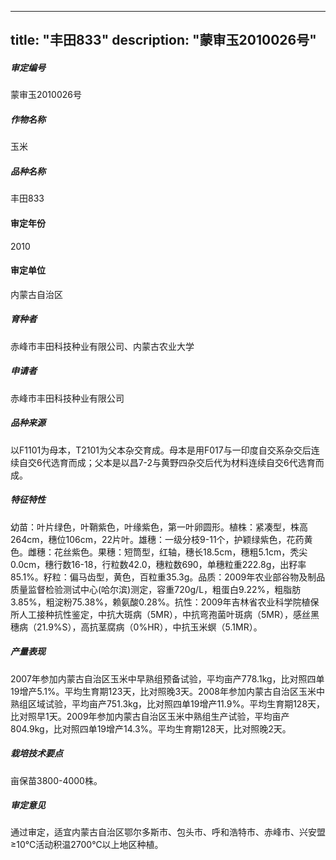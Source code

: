 
---
title: "丰田833"
description: "蒙审玉2010026号"
---
##### 审定编号 
蒙审玉2010026号

##### 作物名称
玉米

##### 品种名称
丰田833

#### 审定年份
2010	

#### 审定单位
内蒙古自治区

##### 育种者
赤峰市丰田科技种业有限公司、内蒙古农业大学

##### 申请者
赤峰市丰田科技种业有限公司

##### 品种来源
以F1101为母本，T2101为父本杂交育成。母本是用F017与一印度自交系杂交后连续自交6代选育而成；父本是以昌7-2与黄野四杂交后代为材料连续自交6代选育而成。

##### 特征特性
幼苗：叶片绿色，叶鞘紫色，叶缘紫色，第一叶卵圆形。植株：紧凑型，株高264cm，穗位106cm，22片叶。雄穗：一级分枝9-11个，护颖绿紫色，花药黄色。雌穗：花丝紫色。果穗：短筒型，红轴，穗长18.5cm，穗粗5.1cm，秃尖0.0cm，穗行数16-18，行粒数42.0，穗粒数690，单穗粒重222.8g，出籽率85.1%。籽粒：偏马齿型，黄色，百粒重35.3g。品质：2009年农业部谷物及制品质量监督检验测试中心(哈尔滨)测定，容重720g/L，粗蛋白9.22%，粗脂肪3.85%，粗淀粉75.38%，赖氨酸0.28%。抗性：2009年吉林省农业科学院植保所人工接种抗性鉴定，中抗大斑病（5MR），中抗弯孢菌叶斑病（5MR），感丝黑穗病（21.9%S），高抗茎腐病（0%HR），中抗玉米螟（5.1MR）。

##### 产量表现
2007年参加内蒙古自治区玉米中早熟组预备试验，平均亩产778.1kg，比对照四单19增产5.1%。平均生育期123天，比对照晚3天。2008年参加内蒙古自治区玉米中熟组区域试验，平均亩产751.3kg，比对照四单19增产11.9%。平均生育期128天，比对照早1天。2009年参加内蒙古自治区玉米中熟组生产试验，平均亩产804.9kg，比对照四单19增产14.3%。平均生育期128天，比对照晚2天。

##### 栽培技术要点
亩保苗3800-4000株。

##### 审定意见
通过审定，适宜内蒙古自治区鄂尔多斯市、包头市、呼和浩特市、赤峰市、兴安盟≥10℃活动积温2700℃以上地区种植。


